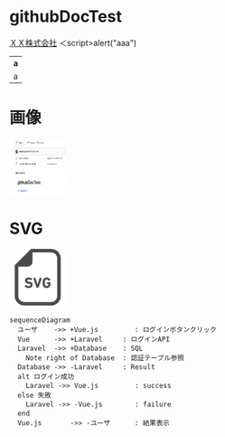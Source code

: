 # githubDocTest
<a href="/">ＸＸ株式会社</a>
＜script>alert("aaa")</script>
<table>
  <tr><th>a</th></tr>
  <tr><td>a</td></tr>
</table>

# 画像
<img src="image.png"  width="100" height="100"/>

# SVG
<img src="icon.svg" width="100" height="100">

```mermaid
sequenceDiagram
  ユーザ    ->> +Vue.js         : ログインボタンクリック
  Vue      ->> +Laravel     : ログインAPI
  Laravel  ->> +Database    : SQL
    Note right of Database  : 認証テーブル参照
  Database ->> -Laravel     : Result
  alt ログイン成功
    Laravel ->> Vue.js         : success
  else 失敗
    Laravel ->> -Vue.js        : failure
  end
  Vue.js       ->> -ユーザ      : 結果表示
  ```

